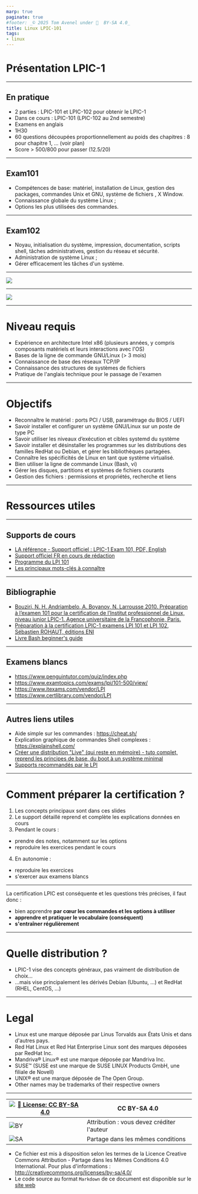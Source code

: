 ```yaml
---
marp: true
paginate: true
#footer: _© 2025 Tom Avenel under 󰵫  BY-SA 4.0_
title: Linux LPIC-101
tags:
- linux
---
```


# Présentation LPIC-1

---

## En pratique

- 2 parties : LPIC-101 et LPIC-102 pour obtenir le LPIC-1
- Dans ce cours : LPIC-101 (LPIC-102 au 2nd semestre)
- Examens en anglais
- 1H30
- 60 questions découpées proportionnellement au poids des chapitres : 8 pour chapitre 1, ... (voir plan)
- Score > 500/800 pour passer (12.5/20)

---

## Exam101

- Compétences de base: matériel, installation de Linux, gestion des packages, commandes Unix et GNU, système de fichiers , X Window.
- Connaissance globale du système Linux ;
- Options les plus utilisées des commandes.

---

## Exam102

- Noyau, initialisation du système, impression, documentation, scripts shell, tâches administratives, gestion du réseau et sécurité.
- Administration de système Linux ;
- Gérer efficacement les tâches d'un système.

---

![](https://www.formation-lpi.com/IMG/png/01-programme-lpi101-v5.0.png)

---

![](https://www.formation-lpi.com/IMG/png/programme-lpi102-v5.0.png)

---

# Niveau requis

- Expérience en architecture Intel x86 (plusieurs années, y compris composants matériels et leurs interactions avec l'OS)
- Bases de la ligne de commande GNU/Linux (> 3 mois)
- Connaissance de base des réseaux TCP/IP
- Connaissance des structures de systèmes de fichiers
- Pratique de l'anglais technique pour le passage de l'examen

---

# Objectifs

- Reconnaître le matériel : ports PCI / USB, paramétrage du BIOS / UEFI
- Savoir installer et configurer un système GNU/Linux sur un poste de type PC
- Savoir utiliser les niveaux d’exécution et cibles systemd du système
- Savoir installer et désinstaller les programmes sur les distributions des familles RedHat ou Debian, et gérer les bibliothèques partagées.
- Connaître les spécificités de Linux en tant que système virtualisé.
- Bien utiliser la ligne de commande Linux (Bash, vi)
- Gérer les disques, partitions et systèmes de fichiers courants
- Gestion des fichiers : permissions et propriétés, recherche et liens

---

# Ressources utiles

---

## Supports de cours

- [LA référence - Support officiel : LPIC-1 Exam 101, PDF, English](https://learning.lpi.org/en/learning-materials/learning-materials/)
- [Support officiel FR en cours de rédaction](https://learning.lpi.org/fr/learning-materials/learning-materials/)
- [Programme du LPI 101](https://wiki.lpi.org/wiki/LPIC-1_Objectives_V5.0)
- [Les principaux mots-clés à connaître](https://www.linuxcertif.com/doc/keyword_category/)

---

## Bibliographie

- [Bouziri, N. H. Andriambelo, A. Boyanov, N. Larrousse 2010. Préparation à l’examen 101 pour la certification de l’Institut professionnel de Linux, niveau junior LPIC-1. Agence universitaire de la Francophonie, Paris.](https://graal.ens-lyon.fr/~ycaniou/Teaching/CertificationLPI/Support_LPIC-101.pdf)
- [Préparation à la certification LPIC-1 examens LPI 101 et LPI 102, Sébastien ROHAUT, éditions ENI](https://www.editions-eni.fr/livre/linux-preparation-a-la-certification-lpic-1-examens-lpi-101-et-lpi-102-6e-edition-9782409024962)
- [Livre Bash beginner's guide](https://ftp.traduc.org/doc-vf/guides/Bash-Beginners-Guide/)

---

## Examens blancs

- <https://www.penguintutor.com/quiz/index.php>
- <https://www.examtopics.com/exams/lpi/101-500/view/>
- <https://www.itexams.com/vendor/LPI>
- <https://www.certlibrary.com/vendor/LPI>

---

## Autres liens utiles

- Aide simple sur les commandes : <https://cheat.sh/>
- Explication graphique de commandes Shell complexes : <https://explainshell.com/>
- [Créer une distribution "Live" (qui reste en mémoire) - tuto complet, reprend les principes de base, du boot à un système minimal](https://zestedesavoir.com/tutoriels/268/creer-son-premier-rim-linux/)
- [Supports recommandés par le LPI](https://lpi-fr.net/ressources/supports-de-formation/)

---

# Comment préparer la certification ?

1. Les concepts principaux sont dans ces slides
2. Le support détaillé reprend et complète les explications données en cours
3. Pendant le cours :
  - prendre des notes, notamment sur les options
  - reproduire les exercices pendant le cours
4. En autonomie :
  - reproduire les exercices
  - s'exercer aux examens blancs

---

La certification LPIC est conséquente et les questions très précises, il faut donc :

- bien apprendre **par cœur les commandes et les options à utiliser**
- **apprendre et pratiquer le vocabulaire (conséquent)**
- **s'entraîner régulièrement**

---

# Quelle distribution ?

- LPIC-1 vise des concepts généraux, pas vraiment de distribution de choix...
- ...mais vise principalement les dérivés Debian (Ubuntu, ...) et RedHat (RHEL, CentOS, ...)

---

<!-- class: legal -->

# Legal

- Linux est une marque déposée par Linus Torvalds aux États Unis et dans d'autres pays.
- Red Hat Linux et Red Hat Enterprise Linux sont des marques déposées par RedHat Inc.
- Mandriva® Linux® est une marque déposée par Mandriva Inc.
- SUSE™ (SUSE est une marque de SUSE LINUX Products GmbH, une filiale de Novell)
- UNIX® est une marque déposée de The Open Group. 
- Other names may be trademarks of their respective owners

---

| [![󰵫  License: CC BY-SA 4.0](https://mirrors.creativecommons.org/presskit/buttons/88x31/svg/by-sa.svg)](http://creativecommons.org/licenses/by-sa/4.0/) | CC BY-SA 4.0 |
| ---------------------------------------------------------------- | ------------------------------------------ |
| ![BY](https://mirrors.creativecommons.org/presskit/icons/by.svg) | Attribution : vous devez créditer l'auteur |
| ![SA](https://mirrors.creativecommons.org/presskit/icons/sa.svg) | Partage dans les mêmes conditions          |

- Ce fichier est mis à disposition selon les termes de la Licence Creative Commons Attribution - Partage dans les Mêmes Conditions 4.0 International. Pour plus d'informations : <http://creativecommons.org/licenses/by-sa/4.0/>
- Le code source au format `Markdown` de ce document est disponible sur le [site web][site-perso]

[site-perso]: https://www.avenel.pro/
